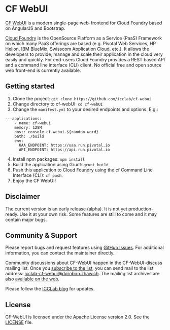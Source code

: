 # CF WebUI

[CF WebUI](https://icclab.github.io/cf-webui) is a modern single-page web-frontend for Cloud Foundry based on AngularJS and Bootstrap.

[Cloud Foundry](http://cloudfoundry.org) is the OpenSource Platform as a Service (PaaS) Framework on which many PaaS offerings are based (e.g. Pivotal Web Services, HP Helion, IBM BlueMix, Swisscom Application Cloud, etc.). It allows the developers to provide, manage and scale their application in the cloud very easily and quickly. For end-users Cloud Foundry provides a REST based API and a command line interface (CLI) client. No official free and open source web front-end is currently available.

## Getting started

1. Clone the project: `git clone https://github.com/icclab/cf-webui`
2. Change directory to cf-webUI: `cd cf-webUI`
3. Change the `manifest.yml` to your desired endpoints and options. E.g.:  
~~~
---applications:  
	- name: cf-webui  
	memory: 128M  
	host: console-cf-webui-${random-word}  
    path: ./build
    env: 
      UAA_ENDPOINT: https://uaa.run.pivotal.io
      API_ENDPOINT: https://api.run.pivotal.io
~~~
4. Install npm packages: `npm install`
5. Build the application using Grunt: `grunt build`
6. Push this application to Cloud Foundry using the cf Command Line Interface (CLI): `cf push`.
7. Enjoy the CF WebUI!

## Disclaimer

The current version is an early release (alpha). It is not yet production-ready. Use it at your own risk. Some features are still to come and it may contain major bugs.

## Community & Support

Please report bugs and request features using [GitHub Issues](https://github.com/icclab/cf-webui/issues). For additional information, you can contact the maintainer directly.

Community discussions about CF-WebUI happen in the CF-WebUI-discuss mailing list. Once you [subscribe to the list](https://mailman.engineering.zhaw.ch/mailman/listinfo/icclab-cf-webui), you can send mail to the list address: icclab-cf-webui@dornbirn.zhaw.ch. The mailing list archives are also [available on the web](https://mailman.engineering.zhaw.ch/pipermail/icclab-cf-webui/).

Please follow the [ICCLab blog](http://blog.zhaw.ch/icclab/tag/cf-webui/) for updates.

## License

CF-WebUI is licensed under the Apache License version 2.0. See the [LICENSE](./LICENSE) file.

